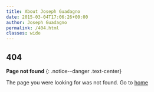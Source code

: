 ```yaml
---
title: About Joseph Guadagno
date: 2015-03-04T17:06:26+00:00
author: Joseph Guadagno
permalink: /404.html
classes: wide
---
```

## 404

**Page not found**
{: .notice--danger .text-center}

The page you were looking for was not found. Go to [home](/)
